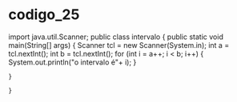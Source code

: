 # codigo_25
import java.util.Scanner;
public class intervalo {
    public static void main(String[] args) {
        Scanner tcl = new Scanner(System.in);
        int a = tcl.nextInt();
        int b = tcl.nextInt();
        for (int i = a++; i < b; i++) {
            System.out.println("o intervalo é"+ i);
        }
        
    }
    
    }

